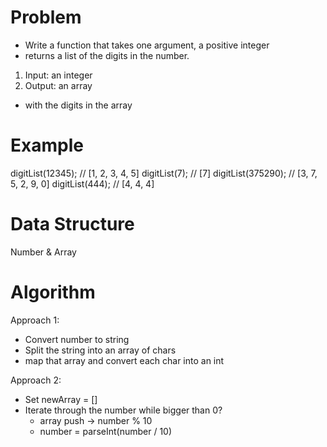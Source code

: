 # Problem

- Write a function that takes one argument, a positive integer
- returns a list of the digits in the number.

1. Input: an integer
2. Output: an array
  - with the digits in the array

# Example

digitList(12345);       // [1, 2, 3, 4, 5]
digitList(7);           // [7]
digitList(375290);      // [3, 7, 5, 2, 9, 0]
digitList(444);         // [4, 4, 4]

# Data Structure

Number & Array

# Algorithm

Approach 1:
- Convert number to string
- Split the string into an array of chars
- map that array and convert each char into an int 

Approach 2:
- Set newArray = []
- Iterate through the number while bigger than 0?
  - array push -> number % 10
  - number = parseInt(number / 10)






